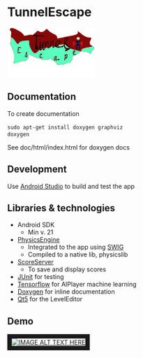 # TunnelEscape
![alt text][logo]

[logo]: ./app/src/main/res/drawable/tunnelescape_title_small.png "TunnelEscape logo"

## Documentation
To create documentation
```
sudo apt-get install doxygen graphviz
doxygen
```
See doc/html/index.html for doxygen docs

## Development
Use [Android Studio](https://developer.android.com/studio) to build and test the app

## Libraries & technologies
- Android SDK
  - Min v. 21
- [PhysicsEngine](https://github.com/lwesterl/PhysicsEngine)
  - Integrated to the app using [SWIG](http://www.swig.org/)
  - Compiled to a native lib, physicslib
- [ScoreServer](https://github.com/lwesterl/ScoreServer)
  - To save and display scores
- [JUnit](https://junit.org/junit5/) for testing
- [Tensorflow](https://www.tensorflow.org/) for AIPlayer machine learning
- [Doxygen](http://www.doxygen.nl/) for inline documentation
- [Qt5](https://doc.qt.io/qt-5/) for the LevelEditor


## Demo
<a href="https://tunnelescape.games/static/media/TunnelEscape_video.bab32620.mp4" target="_blank"><img src="https://tunnelescape.games/static/media/level3_image1.2b7b368b.png"
alt="IMAGE ALT TEXT HERE" width="400" height="200" border="10" /></a>
